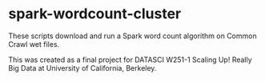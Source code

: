 # spark-wordcount-cluster
These scripts download and run a Spark word count algorithm on Common Crawl wet files.

This was created as a final project for DATASCI W251-1 Scaling Up! Really Big Data at University of California, Berkeley.
